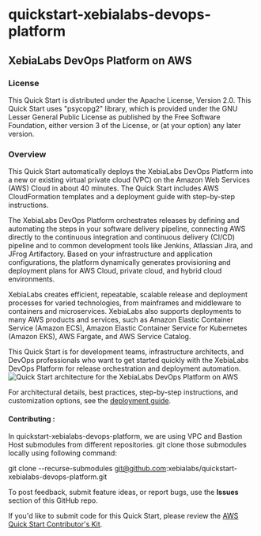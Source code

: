 # quickstart-xebialabs-devops-platform
## XebiaLabs DevOps Platform on AWS

### License
This Quick Start is distributed under the Apache License, Version 2.0. This Quick Start uses "psycopg2" library, which is provided under the GNU Lesser General Public License as published by the Free Software Foundation, either version 3 of the License, or (at your option) any later version.

### Overview
This Quick Start automatically deploys the XebiaLabs DevOps Platform into a new or existing virtual private cloud (VPC) on the Amazon Web Services (AWS) Cloud in about 40 minutes. The Quick Start includes AWS CloudFormation templates and a deployment guide with step-by-step instructions.

The XebiaLabs DevOps Platform orchestrates releases by defining and automating the steps in your software delivery pipeline, connecting AWS directly to the continuous integration and continuous delivery (CI/CD) pipeline and to common development tools like Jenkins, Atlassian Jira, and JFrog Artifactory. Based on your infrastructure and application configurations, the platform dynamically generates provisioning and deployment plans for AWS Cloud, private cloud, and hybrid cloud environments.

XebiaLabs creates efficient, repeatable, scalable release and deployment processes for varied technologies, from mainframes and middleware to containers and microservices. XebiaLabs also supports deployments to many AWS products and services, such as Amazon Elastic Container Service (Amazon ECS), Amazon Elastic Container Service for Kubernetes (Amazon EKS), AWS Fargate, and AWS Service Catalog. 

This Quick Start is for development teams, infrastructure architects, and DevOps professionals who want to get started quickly with the XebiaLabs DevOps Platform for release orchestration and deployment automation.
![Quick Start architecture for the XebiaLabs DevOps Platform on AWS](https://d1.awsstatic.com/partner-network/QuickStart/datasheets/xebialabs-devops-platform-on-aws-architecture.078426cef063c8ce9d05ef3702ed565d94c822aa.png)

For architectural details, best practices, step-by-step instructions, and customization options, see the [deployment guide]( https://fwd.aws/YWarg).

#### Contributing :
In quickstart-xebialabs-devops-platform, we are using VPC and Bastion Host submodules from different repositories. git clone those submodules locally using following command:

git clone --recurse-submodules git@github.com:xebialabs/quickstart-xebialabs-devops-platform.git

To post feedback, submit feature ideas, or report bugs, use the **Issues** section of this GitHub repo.

If you'd like to submit code for this Quick Start, please review the [AWS Quick Start Contributor's Kit](https://aws-quickstart.github.io/).
